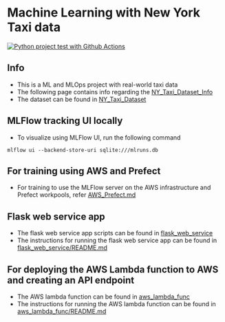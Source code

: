 # Machine Learning with New York Taxi data

[![Python project test with Github Actions](https://github.com/abhishekrs4/ML_NY_Taxi/actions/workflows/main.yml/badge.svg)](https://github.com/abhishekrs4/ML_NY_Taxi/actions/workflows/main.yml)


## Info
* This is a ML and MLOps project with real-world taxi data
* The following page contains info regarding the [NY_Taxi_Dataset_Info](https://www.nyc.gov/site/tlc/passengers/your-ride.page)
* The dataset can be found in [NY_Taxi_Dataset](https://www.nyc.gov/site/tlc/about/tlc-trip-record-data.page)


## MLFlow tracking UI locally
* To visualize using MLFlow UI, run the following command
```
mlflow ui --backend-store-uri sqlite:///mlruns.db
```


## For training using AWS and Prefect
* For training to use the MLFlow server on the AWS infrastructure and Prefect workpools, refer [AWS_Prefect.md](AWS_Prefect.md)


## Flask web service app
* The flask web service app scripts can be found in [flask_web_service](flask_web_service)
* The instructions for running the flask web service app can be found in [flask_web_service/README.md](flask_web_service/README.md)


## For deploying the AWS Lambda function to AWS and creating an API endpoint
* The AWS lambda function can be found in [aws_lambda_func](aws_lambda_func)
* The instructions for running the AWS lambda function can be found in [aws_lambda_func/README.md](aws_lambda_func/README.md)